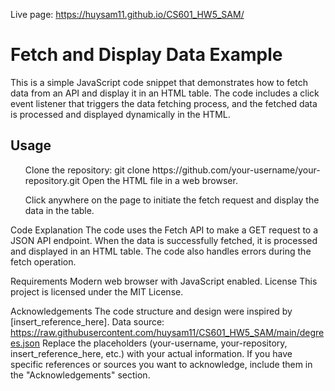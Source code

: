 Live page: https://huysam11.github.io/CS601_HW5_SAM/

<h1>Fetch and Display Data Example</h1>
This is a simple JavaScript code snippet that demonstrates how to fetch data from an API and display it in an HTML table. The code includes a click event listener that triggers the data fetching process, and the fetched data is processed and displayed dynamically in the HTML.

<h2>Usage</h2>
<ol>
Clone the repository: git clone https://github.com/your-username/your-repository.git
Open the HTML file in a web browser.

Click anywhere on the page to initiate the fetch request and display the data in the table.
</ol>
Code Explanation
The code uses the Fetch API to make a GET request to a JSON API endpoint. When the data is successfully fetched, it is processed and displayed in an HTML table. The code also handles errors during the fetch operation.

Requirements
Modern web browser with JavaScript enabled.
License
This project is licensed under the MIT License.

Acknowledgements
The code structure and design were inspired by [insert_reference_here].
Data source: https://raw.githubusercontent.com/huysam11/CS601_HW5_SAM/main/degrees.json
Replace the placeholders (your-username, your-repository, insert_reference_here, etc.) with your actual information. If you have specific references or sources you want to acknowledge, include them in the "Acknowledgements" section.
